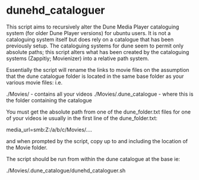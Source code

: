 # dunehd_cataloguer
This script aims to recursively alter the Dune Media Player cataloguing system (for older Dune Player versions) for ubuntu users. It is not a cataloguing system itself but does rely on a catalogue that has been previously setup. The cataloguing systems for dune seem to permit only absolute paths; this script alters what has been created by the cataloguing systems (Zappitiy; Movienizer) into a relative path system.

Essentially the script will rename the links to movie files on the assumption that the dune catalogue folder is located in the same base folder as your various movie files: i.e.

./Movies/ - contains all your videos
./Movies/.dune_catalogue - where this is the folder containing the catalogue

You must get the absolute path from one of the dune_folder.txt files for one of your videos ie usually in the first line of the dune_folder.txt:

media_url=smb:Z:/a/b/c/Movies/....

and when prompted by the script, copy up to and including the location of the Movie folder.

The script should be run from within the dune catalogue at the base ie:

./Movies/.dune_catalogue/dunehd_cataloguer.sh
